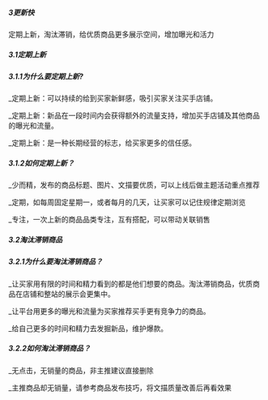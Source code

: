 ##### 3更新快

定期上新，淘汰滞销，给优质商品更多展示空间，增加曝光和活力

##### 3.1定期上新

##### 3.1.1为什么要定期上新?

\_定期上新：可以持续的给到买家新鲜感，吸引买家关注买手店铺。

\_定期上新：新品在一段时间内会获得额外的流量支持，增加买手店铺及其他商品的曝光和流量。

\_定期上新：是一种长期经营的标志，给买家更多的信任感。

##### 3.1.2如何定期上新？

\_少而精，发布的商品标题、图片、文描要优质，可以上线后做主题活动重点推荐

\_定期，如每周固定星期一，或者每月的几天，让买家可以记住规律定期浏览

\_专注，一次上新的商品品类专注，互有搭配，可以带动关联销售

##### 3.2淘汰滞销商品

##### 3.2.1为什么要淘汰滞销商品？

\_让买家用有限的时间和精力看到的都是他们想要的商品。淘汰滞销商品，优质商品在店铺和整站的展示会更集中。

\_让平台用更多的曝光和流量为买家推荐买手更有竞争力的商品。

\_给自己更多的时间和精力去发掘新品，维护爆款。

##### 3.2.2如何淘汰滞销商品？

\_无点击，无销量的商品，非主推建议直接删除

\_主推商品却无销量，请参考商品发布技巧，将文描质量改善后再看效果

